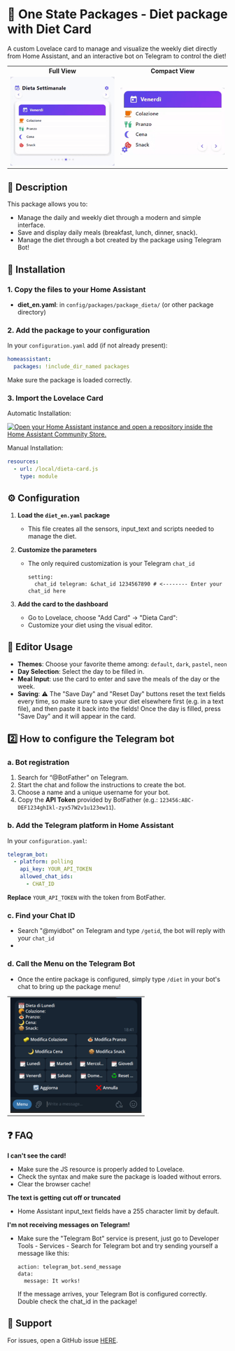 
# 🥗 One State Packages - Diet package with Diet Card

A custom Lovelace card to manage and visualize the weekly diet directly from Home Assistant, and an interactive bot on Telegram to control the diet!

<table width="100%">
  <tr>
    <td align="center" width="50%"><strong>Full View</strong></td>
    <td align="center" width="50%"><strong>Compact View</strong></td>
  </tr>
  <tr>
    <td align="left">
      <img src="images/gif1.gif" alt="gif1" width="300" />
    </td>
    <td align="right">
      <img src="images/gif2.gif" alt="gif2" width="300" />
    </td>
  </tr>
</table>

## 🚀 Description

This package allows you to:
- Manage the daily and weekly diet through a modern and simple interface.
- Save and display daily meals (breakfast, lunch, dinner, snack).
- Manage the diet through a bot created by the package using Telegram Bot!

## 📂 Installation

### 1. Copy the files to your Home Assistant

- **diet_en.yaml**: in `config/packages/package_dieta/` (or other package directory)

### 2. Add the package to your configuration

In your `configuration.yaml` add (if not already present):

```yaml
homeassistant:
  packages: !include_dir_named packages
```

Make sure the package is loaded correctly.

### 3. Import the Lovelace Card
Automatic Installation:

[![Open your Home Assistant instance and open a repository inside the Home Assistant Community Store.](https://my.home-assistant.io/badges/hacs_repository.svg)](https://my.home-assistant.io/redirect/hacs_repository/?owner=OneStatePackages&repository=ha-dieta-card&category=plugin)

Manual Installation:
```yaml
resources:
  - url: /local/dieta-card.js
    type: module
```

## ⚙️ Configuration

1. **Load the `diet_en.yaml` package**
   - This file creates all the sensors, input_text and scripts needed to manage the diet.

2. **Customize the parameters**
   - The only required customization is your Telegram `chat_id`
     ```
     setting:
       chat_id telegram: &chat_id 1234567890 # <-------- Enter your chat_id here
     ```

3. **Add the card to the dashboard**
   - Go to Lovelace, choose "Add Card" → "Dieta Card":
   - Customize your diet using the visual editor.

## 📝 Editor Usage

- **Themes**: Choose your favorite theme among: `default`, `dark`, `pastel`, `neon`
- **Day Selection**: Select the day to be filled in.
- **Meal Input**: use the card to enter and save the meals of the day or the week.
- **Saving**: ⚠️ The "Save Day" and "Reset Day" buttons reset the text fields every time, so make sure to save your diet elsewhere first (e.g. in a text file), and then paste it back into the fields!
  Once the day is filled, press "Save Day" and it will appear in the card.

## 2️⃣ How to configure the Telegram bot

### a. Bot registration

1. Search for “@BotFather” on Telegram.
2. Start the chat and follow the instructions to create the bot.
3. Choose a name and a unique username for your bot.
4. Copy the **API Token** provided by BotFather (e.g.: `123456:ABC-DEF1234ghIkl-zyx57W2v1u123ew11`).

### b. Add the Telegram platform in Home Assistant

In your `configuration.yaml`:

```yaml
telegram_bot:
  - platform: polling
    api_key: YOUR_API_TOKEN
    allowed_chat_ids:
      - CHAT_ID
```

**Replace** `YOUR_API_TOKEN` with the token from BotFather.

### c. Find your Chat ID

- Search "@myidbot" on Telegram and type `/getid`, the bot will reply with your `chat_id`
- 
### d. Call the Menu on the Telegram Bot

- Once the entire package is configured, simply type `/diet` in your bot's chat to bring up the package menu!
<table width="100%">
  <tr>
    <td align="left">
      <img src="images/screen.png" alt="png1" width="300" />
    </td>
  </tr>
</table>


## ❓ FAQ

**I can't see the card!**
- Make sure the JS resource is properly added to Lovelace.
- Check the syntax and make sure the package is loaded without errors.
- Clear the browser cache!

**The text is getting cut off or truncated**
- Home Assistant input_text fields have a 255 character limit by default.

**I'm not receiving messages on Telegram!**
- Make sure the "Telegram Bot" service is present, just go to Developer Tools - Services - Search for Telegram bot and try sending yourself a message like this:
  ```
  action: telegram_bot.send_message
  data:
    message: It works!
  ```
  If the message arrives, your Telegram Bot is configured correctly. Double check the chat_id in the package!

## 🤝 Support

For issues, open a GitHub issue [HERE](https://github.com/OneStatePackages/ha-dieta-package/issues).
